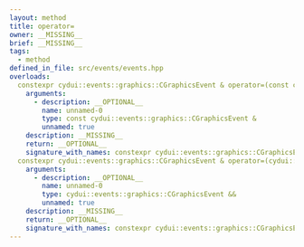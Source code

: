 ```yaml
---
layout: method
title: operator=
owner: __MISSING__
brief: __MISSING__
tags:
  - method
defined_in_file: src/events/events.hpp
overloads:
  constexpr cydui::events::graphics::CGraphicsEvent & operator=(const cydui::events::graphics::CGraphicsEvent &):
    arguments:
      - description: __OPTIONAL__
        name: unnamed-0
        type: const cydui::events::graphics::CGraphicsEvent &
        unnamed: true
    description: __MISSING__
    return: __OPTIONAL__
    signature_with_names: constexpr cydui::events::graphics::CGraphicsEvent & operator=(const cydui::events::graphics::CGraphicsEvent &)
  constexpr cydui::events::graphics::CGraphicsEvent & operator=(cydui::events::graphics::CGraphicsEvent &&):
    arguments:
      - description: __OPTIONAL__
        name: unnamed-0
        type: cydui::events::graphics::CGraphicsEvent &&
        unnamed: true
    description: __MISSING__
    return: __OPTIONAL__
    signature_with_names: constexpr cydui::events::graphics::CGraphicsEvent & operator=(cydui::events::graphics::CGraphicsEvent &&)
---
```

